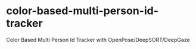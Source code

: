 # color-based-multi-person-id-tracker
Color Based Multi Person Id Tracker with OpenPose/DeepSORT/DeepGaze

